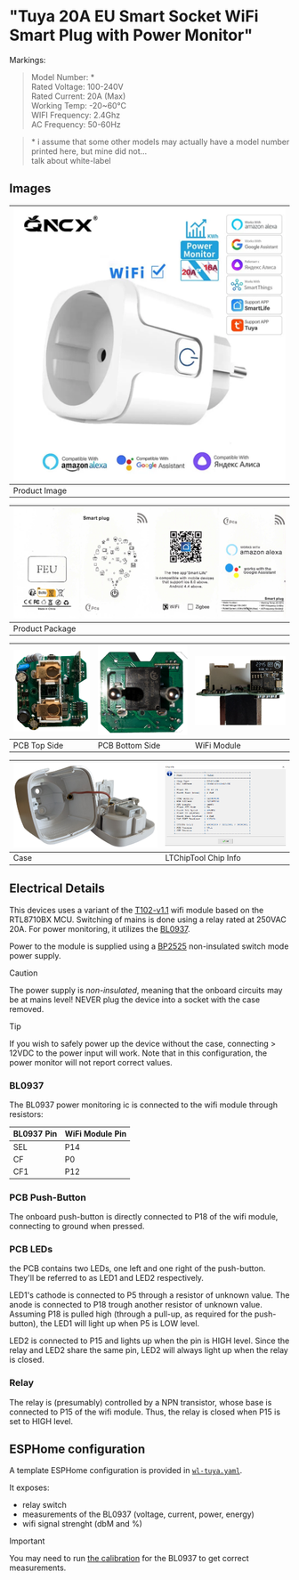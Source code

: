 
# "Tuya 20A EU Smart Socket WiFi Smart Plug with Power Monitor"

Markings:
> Model Number: <EMPTY>\*   
> Rated Voltage: 100-240V   
> Rated Current: 20A (Max)   
> Working Temp: -20~60°C   
> WIFI Frequency: 2.4Ghz   
> AC Frequency: 50-60Hz


> \* i assume that some other models may actually have a model number printed here, but mine did not...   
> talk about white-label


## Images

| ![product image](./img/product.png) | 
|-|
| Product Image |


| ![product package](./img/package.png) | 
|-|
| Product Package |


| ![pcb top](./img/pcb_top.png) | ![pcb bottom](./img/pcb_bottom.png) | ![wifi module](./img/pcb_wifi-module.png)
|-|-|-|
| PCB Top Side | PCB Bottom Side | WiFi Module |


| ![case](./img/case.png) | ![ltchiptool chip info](./img/chip-info.png) |
|-|-|
| Case | LTChipTool Chip Info |


## Electrical Details

This devices uses a variant of the [T102-v1.1](https://docs.libretiny.eu/boards/t102-v1.1/) wifi module based on the RTL8710BX MCU.
Switching of mains is done using a relay rated at 250VAC 20A.
For power monitoring, it utilizes the [BL0937](https://esphome.io/components/sensor/hlw8012.html).


Power to the module is supplied using a [BP2525](https://www.bpsemi.com/upload/en/file/2023-03/col583/1680075153809.pdf) non-insulated switch mode power supply.


> [!CAUTION]
> The power supply is _non-insulated_, meaning that the onboard circuits may be at mains level!
> NEVER plug the device into a socket with the case removed.

> [!TIP]
> If you wish to safely power up the device without the case, connecting > 12VDC to the power input will work.
> Note that in this configuration, the power monitor will not report correct values.


### BL0937

The BL0937 power monitoring ic is connected to the wifi module through resistors:

| BL0937 Pin | WiFi Module Pin|
|-|-|
| SEL | P14 |
| CF  | P0  |
| CF1 | P12 |


### PCB Push-Button

The onboard push-button is directly connected to P18 of the wifi module, connecting to ground when pressed.


### PCB LEDs

the PCB contains two LEDs, one left and one right of the push-button. 
They'll be referred to as LED1 and LED2 respectively.


LED1's cathode is connected to P5 through a resistor of unknown value. 
The anode is connected to P18 trough another resistor of unknown value.
Assuming P18 is pulled high (through a pull-up, as required for the push-button), the LED1 will light up when P5 is LOW level.


LED2 is connected to P15 and lights up when the pin is HIGH level.
Since the relay and LED2 share the same pin, LED2 will always light up when the relay is closed.


### Relay

The relay is (presumably) controlled by a NPN transistor, whose base is connected to P15 of the wifi module.
Thus, the relay is closed when P15 is set to HIGH level.


## ESPHome configuration

A template ESPHome configuration is provided in [`wl-tuya.yaml`](./wl-tuya.yaml).

It exposes:
- relay switch
- measurements of the BL0937 (voltage, current, power, energy)
- wifi signal strenght (dbM and %)

> [!IMPORTANT]
> You may need to run [the calibration](https://esphome.io/components/sensor/hlw8012.html#calibration) for the BL0937 to get correct measurements.

